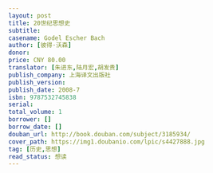 ```yaml
---
layout: post
title: 20世纪思想史
subtitle: 
casename: Godel Escher Bach
author: [彼得·沃森]
donor: 
price: CNY 80.00
translator: [朱进东,陆月宏,胡发贵]
publish_company: 上海译文出版社
publish_version: 
publish_date: 2008-7
isbn: 9787532745838
serial: 
total_volume: 1
borrower: []
borrow_date: []
douban_url: http://book.douban.com/subject/3185934/
cover_path: https://img1.doubanio.com/lpic/s4427888.jpg
tag: [历史,思想]
read_status: 想读
---
```

